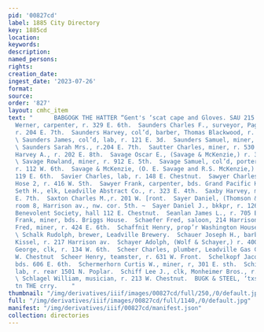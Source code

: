 ```yaml
---
pid: '00827cd'
label: 1885 City Directory
key: 1885cd
location: 
keywords: 
description: 
named_persons: 
rights: 
creation_date: 
ingest_date: '2023-07-26'
format: 
source: 
order: '827'
layout: cmhc_item
text: "      BABGOGK THE HATTER “Gent's ‘scat cape and Gloves. SAU 215 SCH  Sauer
  Werner, carpenter, r. 329 E. 6th.  Saunders Charles F., surveyor, Page & Miller,
  r. 204 E. 7th.  Saunders Harvey, col’d, barber, Thomas Blackwood, r. 213 W. 6th.
  \ Saunders James, col’d, lab, r. 121 E. 3d.  Saunders Samuel, miner, r. 520 W. Elm.
  \ Saunders Sarah Mrs., r.204 E. 7th.  Sautter Charles, miner, r. 530 E. 3d.  Savage
  Harvey A., r. 202 E. 8th.  Savage Oscar E., (Savage & McKenzie,) r. 308 W. 6th.
  \ Savage Rowland, miner, r. 912 E. 5th.  Savage Samuel, col’d, porter, Wolf & Schayer,
  r. 112 W. 6th.  Savage & McKenzie, (O. E. Savage and R.S. McKenzie,) black- smiths,
  119 E. 6th.  Savier Charles, lab, r. 148 E. Chestnut.  Sawyer Charles, plugman,
  Hose 2, r. 416 W. Sth.  Sawyer Frank, carpenter, bds. Grand Pacific Hotel.  Sawyer
  Seth H., elk, Leadville Abstract Co., r. 323 E. 4th.  Saxby Harvey, miner, r. 831
  E. 7th.  Saxton Charles M.,r. 201 W. [ront.  Sayer Daniel, (Thomson & Sayer,) r.
  room 8, Harrison av., nw. cor. 5th. ~  Sayer Daniel J., bkkpr, r. 126 W. 6th.  Scandia
  Benevolent Society, hall 112 E. Chestnut.  Seanlan James L., r. 705 E. 12th.  Schaefer
  Frank, miner, bds. Briggs House.  Schaefer Fred, saloon, 214 Harrison av.  Schaeffer
  Fred, miner, r. 424 E. 6th.  Schaffnit Henry, prop’r Washington House, 141 E. 3d.
  \ Schalk Rudolph, brewer, Leadville Brewery.  Schauer Joseph H., barber, William
  Kissel, r. 217 Harrison av.  Schayer Adolph, (Wolf & Schayer,) r. 400 W. 4th.  Schayer
  George, clk, r. 134 W. 6th.  Scheer Charles, plumber, Leadville Gas Co., r. 409
  W. Chestnut  Scheer Henry, teamster, r. 631 W. Front.  Schelkopf Jacob H., miner,
  bds. 606 E. 6th.  Schermerhorn Curtis W., miner, r, 301 E. sth.  Schieli_ Herman,
  lab, r. rear 1501 N. Poplar.  Schiff Lee J., clk, Monheimer Bros., r. 124 W. 9th.
  \ Schlagel William, musician, r. 213 W. Chestnut.  BUGK & STEEL, ‘txsurance orricy
  tn THE crry.    "
thumbnail: "/img/derivatives/iiif/images/00827cd/full/250,/0/default.jpg"
full: "/img/derivatives/iiif/images/00827cd/full/1140,/0/default.jpg"
manifest: "/img/derivatives/iiif/00827cd/manifest.json"
collection: directories
---
```


